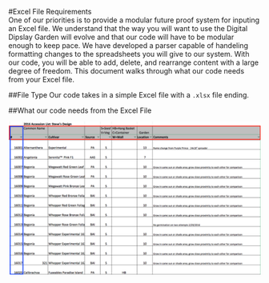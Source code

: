 #Excel File Requirements  
One of our priorities is to provide a modular future proof system for inputing an Excel file. We understand that the way you will want to use the Digital Dipslay Garden will evolve and that our code will have to be modular enough to keep pace. We have developed a parser capable of handeling formatting changes to the spreadsheets you will give to our system. With our code, you will be able to add, delete, and rearrange content with a large degree of freedom. This document walks through what our code needs from your Excel file.  

##File Type
Our code takes in a simple Excel file with a `.xlsx` file ending.

##What our code needs from the Excel File  

![ExampleSpreadSheet](https://github.com/UMM-CSci-3601-S17/digital-display-garden-iteration-1-claudearabo/blob/MakeMarkdownDocumentation/Documentation/Graphics/SpreadSheetRequirements.png)
